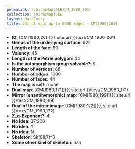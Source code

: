 ```yaml
--- 
 permalink: /chiralMaps6kE/CM_1980_201 
 collection: chiralMaps6kE
 layout: dataEntry
 title: Chiral maps up to 6000 edges - CM[1980;201]
---
```


- **ID**: [CM[1980;201]]({{ site.url }}/test/CM_1980_201)
- **Genus of the underlying surface**: 925
- **Length of the face**: 90
- **Valency**: 45
- **Length of the Petrie polygon**: 44
- **Is the automorphism group solvable?**: S
- **Number of vertices**: 88
- **Number of edges**: 1980
- **Number of faces**: 44
- **The map is self-**: none
- **Dual map**: [CM[1980;171]]({{ site.url }}/test/CM_1980_171)
- **Mirror (enantihomorphic) map**: [CM[1980;199]]({{ site.url }}/test/CM_1980_199)
- **Dual of the mirror image**: [CM[1980;172]]({{ site.url }}/test/CM_1980_172)
- **Z_q-Exponent?**: 4
- **No idea**:  37:200
- **No idea**: Y
- **No idea**: N
- **Skeleton**: Sk(88;7)^3
- **Some other kind of skeleton**: nan
